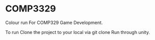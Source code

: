# COMP3329
Colour run
For COMP329 Game Development.

To run
Clone the project to your local via git clone <HTTPS String>
Run through unity.
  

